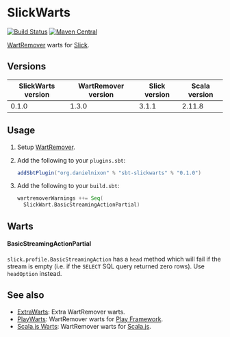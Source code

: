 # SlickWarts

[![Build Status](https://travis-ci.org/danielnixon/slickwarts.svg?branch=master)](https://travis-ci.org/danielnixon/slickwarts)
[![Maven Central](https://maven-badges.herokuapp.com/maven-central/org.danielnixon/slickwarts_2.11/badge.svg)](https://maven-badges.herokuapp.com/maven-central/org.danielnixon/slickwarts_2.11)

[WartRemover](https://github.com/wartremover/wartremover) warts for [Slick](http://slick.typesafe.com/).

## Versions

| SlickWarts version | WartRemover version | Slick version | Scala version |
|--------------------|---------------------|---------------|---------------|
| 0.1.0              | 1.3.0               | 3.1.1         | 2.11.8        |

## Usage

1. Setup [WartRemover](https://github.com/wartremover/wartremover).
2. Add the following to your `plugins.sbt`:

    ```scala
    addSbtPlugin("org.danielnixon" % "sbt-slickwarts" % "0.1.0")
    ```

3. Add the following to your `build.sbt`:
    ```scala
    wartremoverWarnings ++= Seq(
      SlickWart.BasicStreamingActionPartial)
    ```

## Warts

#### BasicStreamingActionPartial

`slick.profile.BasicStreamingAction` has a `head` method which will fail if the stream is empty (i.e. if the `SELECT` SQL query returned zero rows). Use `headOption` instead.

## See also

* [ExtraWarts](https://github.com/danielnixon/extrawarts): Extra WartRemover warts.
* [PlayWarts](https://github.com/danielnixon/playwarts):  WartRemover warts for [Play Framework](https://www.playframework.com/).
* [Scala.js Warts](https://github.com/danielnixon/scalajswarts):  WartRemover warts for [Scala.js](https://www.scala-js.org/).
